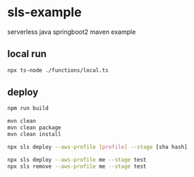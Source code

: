 # sls-example

serverless java springboot2 maven example

## local run

```sh
npx ts-node ./functions/local.ts
```

## deploy

```sh
npm run build

mvn clean
mvn clean package
mvn clean install

npx sls deploy --aws-profile [profile] --stage [sha hash]

npx sls deploy --aws-profile me --stage test
npx sls remove --aws-profile me --stage test

```
